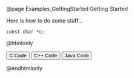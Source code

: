 @page Examples_GettingStarted Getting Started

Here is how to do some stuff...

```
const char *c;
```
@htmlonly
<script type="text/javascript" src="examplegrabber.js"></script>

<button class="b-btn b-btn--secondary examplebtn" onclick="grabExample(this, 'device-detection-cxx', '_hash_2_getting_started_8c')">C Code</button>
<button class="b-btn b-btn--secondary examplebtn" onclick="grabExample(this, 'device-detection-cxx','_hash_2_getting_started_8cpp')">C++ Code</button>
<button class="b-btn b-btn--secondary examplebtn" onclick="grabExample(this, 'pipeline-java','hash_2_getting_started_8java')">Java Code</button>

<div id="grabbed-example">
</div>
@endhtmlonly